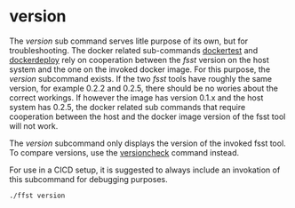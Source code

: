 # version

The *version* sub command serves litle purpose of its own, but for troubleshooting.
The docker related sub-commands [dockertest](dockertest.MD) and [dockerdeploy](dockerdeploy.MD) rely on cooperation between the *fsst* version on the host system and the one on the invoked docker image. For this purpose, the *version* subcommand exists. If the two *fsst* tools have roughly the same version, for example 0.2.2 and 0.2.5, there should be no wories about the correct workings. If however the image has version 0.1.x and the host system has 0.2.5, the docker related sub commands that require cooperation between the host and the docker image version of the fsst tool will not work. 

The *version* subcommand only displays the version of the invoked fsst tool. To compare versions, use the [versioncheck](versioncheck.MD) command instead.

For use in a CICD setup, it is suggested to always include an invokation of this subcommand for debugging purposes.

```bash
./ffst version
```
